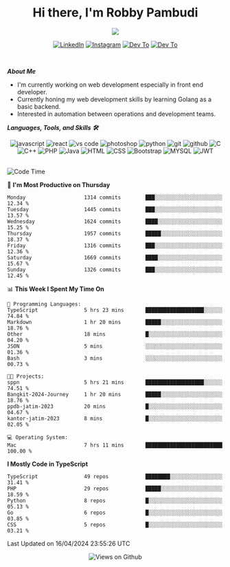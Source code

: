 <div align="center">
   <h1>Hi there, I'm Robby Pambudi </h1>

<img src="https://pronoun.cyou/x/y?subject=He&object=Him&height=20"> 
</div>

<p align='center'>
   <a href="https://www.linkedin.com/in/robbypambudi" target="_blank"><img src="https://img.shields.io/badge/LinkedIn-0077B5?style=for-the-badge&logo=linkedin&logoColor=white" alt="LinkedIn"></a>
   <a href="https://www.instagram.com/robbypambudi" target="_blank"><img src="https://img.shields.io/badge/Instagram-E4405F?style=for-the-badge&logo=instagram&logoColor=white" alt="Instagram"></a>
   <a href="https://dev.to/robbypambudi" target="_blank"><img src="https://img.shields.io/badge/dev.to-0A0A0A?style=for-the-badge&logo=dev.to&logoColor=white" alt="Dev To"></a>
   <a href="https://www.facebook.com/robbyulungpambudi" target="_blank"><img src="https://img.shields.io/badge/Facebook-1877F2?style=for-the-badge&logo=facebook&logoColor=white" alt="Dev To"></a>

</p> <p>
<br>
   
***About Me***
   
- I'm currently working on web development especially in front end developer.
- Currently honing my web development skills by learning Golang as a basic backend.
- Interested in automation between operations and development teams.
 
   
***Languages, Tools, and Skills 🛠***

   <div align="center">
   <img src="https://img.shields.io/badge/JavaScript-F7DF1E?style=for-the-badge&logo=javascript&logoColor=black" alt="javascript" />
      <img src="https://img.shields.io/badge/React-61DAFB?style=for-the-badge&logo=react&logoColor=black" alt="react" />
      <img src="https://img.shields.io/badge/vs%20code-007ACC?style=for-the-badge&logo=visual%20studio%20code&logoColor=white" alt="vs code" />
      <img src="https://img.shields.io/badge/adobe%20photoshop-31A8FF?style=for-the-badge&logo=adobe%20photoshop&logoColor=white" alt="photoshop" />
      <img src="https://img.shields.io/badge/python-3776AB?style=for-the-badge&logo=python&logoColor=white" alt="python" />
      <img src="https://img.shields.io/badge/Git-F05032?style=for-the-badge&logo=git&logoColor=white" alt="git" />
      <img src="https://img.shields.io/badge/GitHub-100000?style=for-the-badge&logo=github&logoColor=white" alt="github" />
      <img src="https://img.shields.io/badge/c-%2300599C.svg?style=for-the-badge&logo=c&logoColor=white" alt="C" />
      <img src="https://img.shields.io/badge/c++-%2300599C.svg?style=for-the-badge&logo=c%2B%2B&logoColor=white" alt="C++" />   
      <img src="https://img.shields.io/badge/PHP-777BB4?style=for-the-badge&logo=php&logoColor=white" alt="PHP" />
      <img src="https://img.shields.io/badge/Java-ED8B00?style=for-the-badge&logo=java&logoColor=white" alt="Java"/>
      <img src="https://img.shields.io/badge/HTML5-E34F26?style=for-the-badge&logo=html5&logoColor=white" alt="HTML" />
      <img src="https://img.shields.io/badge/CSS-239120?&style=for-the-badge&logo=css3&logoColor=white" alt ="CSS" />
      <img src="https://img.shields.io/badge/Bootstrap-563D7C?style=for-the-badge&logo=bootstrap&logoColor=white" alt="Bootstrap" />
      <img src="https://img.shields.io/badge/MySQL-00000F?style=for-the-badge&logo=mysql&logoColor=white" alt="MYSQL" />
      <img src="https://img.shields.io/badge/json%20web%20tokens-323330?style=for-the-badge&logo=json-web-tokens&logoColor=pink" alt="JWT" />
      
   </div><br>
   
<!--START_SECTION:waka-->
![Code Time](http://img.shields.io/badge/Code%20Time-1%2C245%20hrs%2052%20mins-blue)

📅 **I'm Most Productive on Thursday** 

```text
Monday                   1314 commits        ███░░░░░░░░░░░░░░░░░░░░░░   12.34 % 
Tuesday                  1445 commits        ███░░░░░░░░░░░░░░░░░░░░░░   13.57 % 
Wednesday                1624 commits        ████░░░░░░░░░░░░░░░░░░░░░   15.25 % 
Thursday                 1957 commits        █████░░░░░░░░░░░░░░░░░░░░   18.37 % 
Friday                   1316 commits        ███░░░░░░░░░░░░░░░░░░░░░░   12.36 % 
Saturday                 1669 commits        ████░░░░░░░░░░░░░░░░░░░░░   15.67 % 
Sunday                   1326 commits        ███░░░░░░░░░░░░░░░░░░░░░░   12.45 % 
```


📊 **This Week I Spent My Time On** 

```text
💬 Programming Languages: 
TypeScript               5 hrs 23 mins       ███████████████████░░░░░░   74.84 % 
Markdown                 1 hr 20 mins        █████░░░░░░░░░░░░░░░░░░░░   18.76 % 
Other                    18 mins             █░░░░░░░░░░░░░░░░░░░░░░░░   04.20 % 
JSON                     5 mins              ░░░░░░░░░░░░░░░░░░░░░░░░░   01.36 % 
Bash                     3 mins              ░░░░░░░░░░░░░░░░░░░░░░░░░   00.73 % 

🐱‍💻 Projects: 
sppn                     5 hrs 21 mins       ███████████████████░░░░░░   74.51 % 
Bangkit-2024-Journey     1 hr 20 mins        █████░░░░░░░░░░░░░░░░░░░░   18.76 % 
ppdb-jatim-2023          20 mins             █░░░░░░░░░░░░░░░░░░░░░░░░   04.67 % 
kantor-jatim-2023        8 mins              █░░░░░░░░░░░░░░░░░░░░░░░░   02.05 % 

💻 Operating System: 
Mac                      7 hrs 11 mins       █████████████████████████   100.00 % 
```

**I Mostly Code in TypeScript** 

```text
TypeScript               49 repos            ████████░░░░░░░░░░░░░░░░░   31.41 % 
PHP                      29 repos            █████░░░░░░░░░░░░░░░░░░░░   18.59 % 
Python                   8 repos             █░░░░░░░░░░░░░░░░░░░░░░░░   05.13 % 
Go                       6 repos             █░░░░░░░░░░░░░░░░░░░░░░░░   03.85 % 
CSS                      5 repos             █░░░░░░░░░░░░░░░░░░░░░░░░   03.21 % 
```




 Last Updated on 16/04/2024 23:55:26 UTC
<!--END_SECTION:waka-->

<div align="center">
<img src="https://komarev.com/ghpvc/?username=robbypambudi&color=green" alt="Views on Github" />
</div>

